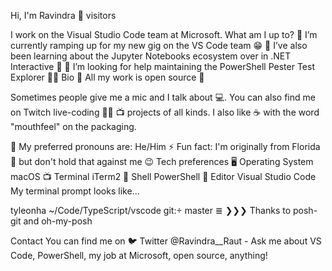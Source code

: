 Hi, I'm Ravindra 👋
visitors

I work on the Visual Studio Code team at Microsoft.
What am I up to?
🔭 I’m currently ramping up for my new gig on the VS Code team 😁
🌱 I’ve also been learning about the Jupyter Notebooks ecosystem over in .NET Interactive 📓
🤔 I’m looking for help maintaining the PowerShell Pester Test Explorer 🐢✅
Bio
👀 All my work is open source 👀

Sometimes people give me a mic and I talk about 💻. You can also find me on Twitch live-coding 👨‍💻 📺 projects of all kinds. I also like ☕️ with the word "mouthfeel" on the packaging.

🙂 My preferred pronouns are: He/Him
⚡ Fun fact: I'm originally from Florida 🌴 but don't hold that against me 😉
Tech preferences
🖥	Operating System	macOS
📺	Terminal	iTerm2
🐚	Shell	PowerShell
📝	Editor	Visual Studio Code
My terminal prompt looks like...

tyleonha ~/Code/TypeScript/vscode git: master ≣
❯❯❯
Thanks to posh-git and oh-my-posh

Contact
You can find me on 🐦 Twitter @Ravindra__Raut - Ask me about VS Code, PowerShell, my job at Microsoft, open source, anything!
